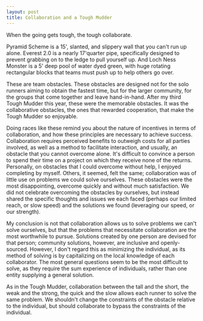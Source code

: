 ```yaml
---
layout: post
title: Collaboration and a Tough Mudder
---
```

When the going gets tough, the tough collaborate.<!--excerpt-->

Pyramid Scheme is a 15', slanted, and slippery wall that you can't run up alone. Everest 2.0 is a nearly 17'quarter pipe, specifically designed to prevent grabbing on to the ledge to pull yourself up. And Loch Ness Monster is a 5' deep pool of water dyed green, with huge rotating rectangular blocks that teams must push up to help others go over.

These are team obstacles. These obstacles are designed not for the solo runners aiming to obtain the fastest time, but for the larger community, for the groups that come together and leave hand-in-hand. After my third Tough Mudder this year, these were the memorable obstacles. It was the collaborative obstacles, the ones that rewarded cooperation, that make the Tough Mudder so enjoyable.

Doing races like these remind you about the nature of incentives in terms of collaboration, and how these principles are necessary to achieve success. Collaboration requires perceived benefits to outweigh costs for all parties involved, as well as a method to facilitate interaction, and usually, an obstacle that you cannot overcome alone. It's difficult to convince a person to spend their time on a project on which they receive none of the returns. Personally, on obstacles that I could overcome without help, I enjoyed completing by myself. Others, it seemed, felt the same; collaboration was of little use on problems we could solve ourselves. These obstacles were the most disappointing, overcome quickly and without much satisfaction. We did not celebrate overcoming the obstacles by ourselves, but instead shared the specific thoughts and issues we each faced (perhaps our limited reach, or slow speed) and the solutions we found (leveraging our speed, or our strength).

My conclusion is not that collaboration allows us to solve problems we can't solve ourselves, but that the problems that necessitate collaboration are the most worthwhile to pursue. Solutions created by one person are devised for that person; community solutions, however, are inclusive and openly-sourced. However, I don't regard this as minimizing the individual, as its method of solving is by capitalizing on the local knowledge of each collaborator. The most general questions seem to be the most difficult to solve, as they require the sum experience of individuals, rather than one entity supplying a general solution.

As in the Tough Mudder, collaboration between the tall and the short, the weak and the strong, the quick and the slow allows each runner to solve the same problem. We shouldn't change the constraints of the obstacle relative to the individual, but should collaborate to bypass the constraints of the individual. 
